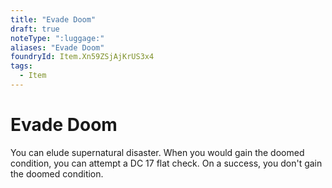 ```yaml
---
title: "Evade Doom"
draft: true
noteType: ":luggage:"
aliases: "Evade Doom"
foundryId: Item.Xn59ZSjAjKrUS3x4
tags:
  - Item
---
```


# Evade Doom

You can elude supernatural disaster. When you would gain the doomed condition, you can attempt a DC 17 flat check. On a success, you don't gain the doomed condition.
